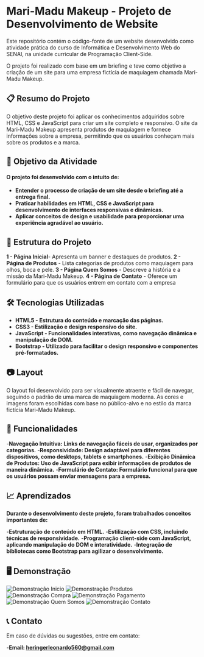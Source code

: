 # Mari-Madu Makeup - Projeto de Desenvolvimento de Website
Este repositório contém o código-fonte de um website desenvolvido como atividade prática do curso de Informática e Desenvolvimento Web do SENAI, na unidade curricular de Programação Client-Side.

O projeto foi realizado com base em um briefing e teve como objetivo a criação de um site para uma empresa fictícia de maquiagem chamada Mari-Madu Makeup.

## 📋 Resumo do Projeto
O objetivo deste projeto foi aplicar os conhecimentos adquiridos sobre HTML, CSS e JavaScript para criar um site completo e responsivo. O site da Mari-Madu Makeup apresenta produtos de maquiagem e fornece informações sobre a empresa, permitindo que os usuários conheçam mais sobre os produtos e a marca.
## 🎯 Objetivo da Atividade

#### O projeto foi desenvolvido com o intuito de:

- **Entender o processo de criação de um site desde o briefing até a entrega final.**
- **Praticar habilidades em HTML, CSS e JavaScript para desenvolvimento de interfaces responsivas e dinâmicas.**
- **Aplicar conceitos de design e usabilidade para proporcionar uma experiência agradável ao usuário.**

## 🔖 Estrutura do Projeto

**1 - Página Inicial**- Apresenta um banner e destaques de produtos.
**2 - Página de Produtos** - Lista categorias de produtos como maquiagem para olhos, boca e pele.
**3 - Página Quem Somos** - Descreve a história e a missão da Mari-Madu Makeup.
**4 - Página de Contato** - Oferece um formulário para que os usuários entrem em contato com a empresa

## 🛠️ Tecnologias Utilizadas
- **HTML5 - Estrutura do conteúdo e marcação das páginas.**
- **CSS3 - Estilização e design responsivo do site.**
- **JavaScript - Funcionalidades interativas, como navegação dinâmica e manipulação de DOM.**
- **Bootstrap - Utilizado para facilitar o design responsivo e componentes pré-formatados.**

## 📷 Layout
O layout foi desenvolvido para ser visualmente atraente e fácil de navegar, seguindo o padrão de uma marca de maquiagem moderna. As cores e imagens foram escolhidas com base no público-alvo e no estilo da marca fictícia Mari-Madu Makeup.

## 🚀 Funcionalidades
-**Navegação Intuitiva: Links de navegação fáceis de usar, organizados por categorias.**
-**Responsividade: Design adaptável para diferentes dispositivos, como desktops, tablets e smartphones.**
-**Exibição Dinâmica de Produtos: Uso de JavaScript para exibir informações de produtos de maneira dinâmica.**
-**Formulário de Contato: Formulário funcional para que os usuários possam enviar mensagens para a empresa.**

## 📈 Aprendizados

**Durante o desenvolvimento deste projeto, foram trabalhados conceitos importantes de:**

-**Estruturação de conteúdo em HTML.**
-**Estilização com CSS, incluindo técnicas de responsividade.**
-**Programação client-side com JavaScript, aplicando manipulação do DOM e interatividade.**
-**Integração de bibliotecas como Bootstrap para agilizar o desenvolvimento.**

## 🖥️ Demonstração
<img  src="Inicio.png" alt="Demonstração Inicio">
<img  src="Produtos.png" alt="Demonstração Produtos">
<img  src="Compra.png" alt="Demonstração Compra">
<img  src="Pagamento.png" alt="Demonstração Pagamento">
<img  src="Quem Somos.png" alt="Demonstração Quem Somos">
<img  src="Contato.png" alt="Demonstração Contato">


## 📞 Contato
Em caso de dúvidas ou sugestões, entre em contato:

-**Email: heringerleonardo560@gmail.com**
